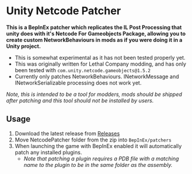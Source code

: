 # Unity Netcode Patcher
**This is a BepInEx patcher which replicates the IL Post Processing that unity does with it's Netcode For Gameobjects Package, allowing you to create custom NetworkBehaviours in mods as if you were doing it in a Unity project.**

- This is somewhat experimental as it has not been tested properly yet.
- This was originally written for Lethal Company modding, and has only been tested with `com.unity.netcode.gameobjects@1.5.2`
- Currently only patches NetworkBehaviours. INetworkMessage and INetworkSerializable processing does not work yet.

*Note, this is intended to be a tool for modders, mods should be shipped after patching and this tool should not be installed by users.*

## Usage
1. Download the latest release from [Releases](https://github.com/EvaisaDev/UnityNetcodeWeaver/releases)
2. Move NetcodePatcher folder from the zip into `BepInEx/patchers`
3. When launching the game with BepInEx enabled it will automatically patch any installed plugins.
	- *Note that patching a plugin requires a PDB file with a matching name to the plugin to be in the same folder as the assembly.*
